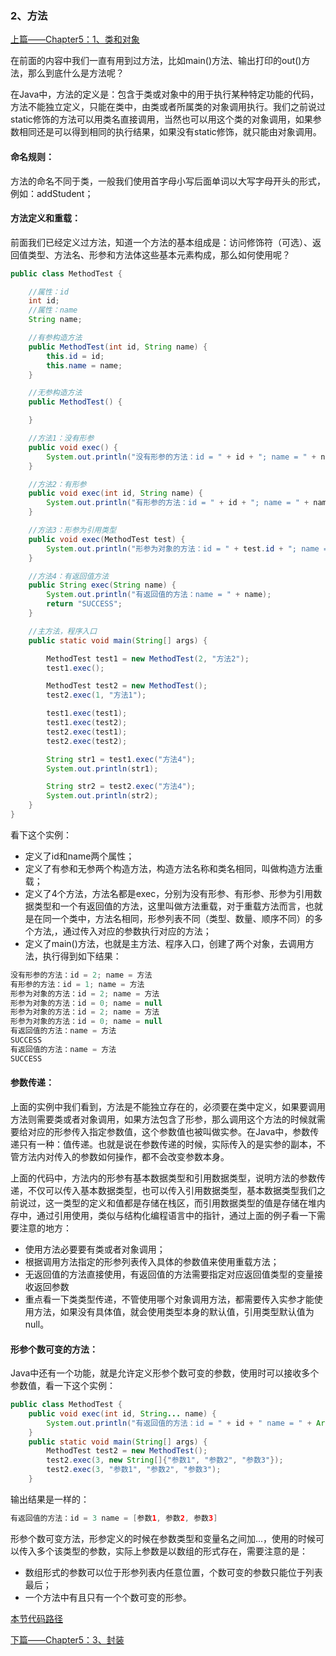 ### 2、方法

[上篇——Chapter5：1、类和对象](1、类和对象.md)

在前面的内容中我们一直有用到过方法，比如main()方法、输出打印的out()方法，那么到底什么是方法呢？

在Java中，方法的定义是：包含于类或对象中的用于执行某种特定功能的代码，方法不能独立定义，只能在类中，由类或者所属类的对象调用执行。我们之前说过static修饰的方法可以用类名直接调用，当然也可以用这个类的对象调用，如果参数相同还是可以得到相同的执行结果，如果没有static修饰，就只能由对象调用。

#### 命名规则：

方法的命名不同于类，一般我们使用首字母小写后面单词以大写字母开头的形式，例如：addStudent；

#### 方法定义和重载：

前面我们已经定义过方法，知道一个方法的基本组成是：访问修饰符（可选）、返回值类型、方法名、形参和方法体这些基本元素构成，那么如何使用呢？

```java
public class MethodTest {

    //属性：id
    int id;
    //属性：name
    String name;

    //有参构造方法
    public MethodTest(int id, String name) {
        this.id = id;
        this.name = name;
    }

    //无参构造方法
    public MethodTest() {

    }

    //方法1：没有形参
    public void exec() {
        System.out.println("没有形参的方法：id = " + id + "; name = " + name);
    }

    //方法2：有形参
    public void exec(int id, String name) {
        System.out.println("有形参的方法：id = " + id + "; name = " + name);
    }

    //方法3：形参为引用类型
    public void exec(MethodTest test) {
        System.out.println("形参为对象的方法：id = " + test.id + "; name = " + test.name);
    }

    //方法4：有返回值方法
    public String exec(String name) {
        System.out.println("有返回值的方法：name = " + name);
        return "SUCCESS";
    }

    //主方法，程序入口
    public static void main(String[] args) {

        MethodTest test1 = new MethodTest(2, "方法2");
        test1.exec();

        MethodTest test2 = new MethodTest();
        test2.exec(1, "方法1");

        test1.exec(test1);
        test1.exec(test2);
        test2.exec(test1);
        test2.exec(test2);

        String str1 = test1.exec("方法4");
        System.out.println(str1);

        String str2 = test2.exec("方法4");
        System.out.println(str2);
    }
}
```

看下这个实例：

- 定义了id和name两个属性；
- 定义了有参和无参两个构造方法，构造方法名称和类名相同，叫做构造方法重载；
- 定义了4个方法，方法名都是exec，分别为没有形参、有形参、形参为引用数据类型和一个有返回值的方法，这里叫做方法重载，对于重载方法而言，也就是在同一个类中，方法名相同，形参列表不同（类型、数量、顺序不同）的多个方法,，通过传入对应的参数执行对应的方法；
- 定义了main()方法，也就是主方法、程序入口，创建了两个对象，去调用方法，执行得到如下结果：

```java
没有形参的方法：id = 2; name = 方法
有形参的方法：id = 1; name = 方法
形参为对象的方法：id = 2; name = 方法
形参为对象的方法：id = 0; name = null
形参为对象的方法：id = 2; name = 方法
形参为对象的方法：id = 0; name = null
有返回值的方法：name = 方法
SUCCESS
有返回值的方法：name = 方法
SUCCESS
```

#### 参数传递：

上面的实例中我们看到，方法是不能独立存在的，必须要在类中定义，如果要调用方法则需要类或者对象调用，如果方法包含了形参，那么调用这个方法的时候就需要给对应的形参传入指定参数值，这个参数值也被叫做实参。在Java中，参数传递只有一种：值传递。也就是说在参数传递的时候，实际传入的是实参的副本，不管方法内对传入的参数如何操作，都不会改变参数本身。

上面的代码中，方法内的形参有基本数据类型和引用数据类型，说明方法的参数传递，不仅可以传入基本数据类型，也可以传入引用数据类型，基本数据类型我们之前说过，这一类型的定义和值都是存储在栈区，而引用数据类型的值是存储在堆内存中，通过引用使用，类似与结构化编程语言中的指针，通过上面的例子看一下需要注意的地方：

- 使用方法必要要有类或者对象调用；
- 根据调用方法指定的形参列表传入具体的参数值来使用重载方法；
- 无返回值的方法直接使用，有返回值的方法需要指定对应返回值类型的变量接收返回参数
- 重点看一下类类型传递，不管使用哪个对象调用方法，都需要传入实参才能使用方法，如果没有具体值，就会使用类型本身的默认值，引用类型默认值为null。


#### 形参个数可变的方法：

Java中还有一个功能，就是允许定义形参个数可变的参数，使用时可以接收多个参数值，看一下这个实例：

```java
public class MethodTest {    
    public void exec(int id, String... name) {
        System.out.println("有返回值的方法：id = " + id + " name = " + Arrays.toString(name));
    }
    public static void main(String[] args) {
    	MethodTest test2 = new MethodTest();
      	test2.exec(3, new String[]{"参数1", "参数2", "参数3"});
      	test2.exec(3, "参数1", "参数2", "参数3");
    }
```

输出结果是一样的：

```java
有返回值的方法：id = 3 name = [参数1, 参数2, 参数3]
```

 形参个数可变方法，形参定义的时候在参数类型和变量名之间加...，使用的时候可以传入多个该类型的参数，实际上参数是以数组的形式存在，需要注意的是：

- 数组形式的参数可以位于形参列表内任意位置，个数可变的参数只能位于列表最后；
- 一个方法中有且只有一个个数可变的形参。

[本节代码路径](https://github.com/wmhou/java_blog/tree/master/JavaSE/JavaCode/src/com/wmhou/chapter5)

[下篇——Chapter5：3、封装](3、封装.md) 
